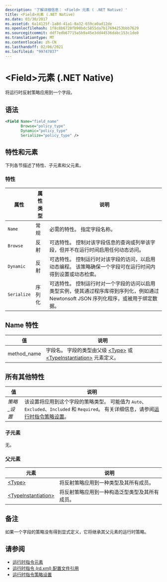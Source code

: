 ```yaml
---
description: '了解详细信息： <Field> 元素 ( .NET Native) '
title: <Field>元素 (.NET Native)
ms.date: 03/30/2017
ms.assetid: 6a14125f-1a8d-41a1-8a32-659ca0ad12de
ms.openlocfilehash: 1f8c8b6720fb90bdc5855da7b17694253bbb7629
ms.sourcegitcommit: ddf7edb67715a5b9a45e3dd44536dabc153c1de0
ms.translationtype: MT
ms.contentlocale: zh-CN
ms.lasthandoff: 02/06/2021
ms.locfileid: "99747837"
---
```

# <a name="field-element-net-native"></a>\<Field>元素 (.NET Native)

将运行时反射策略应用到一个字段。  
  
## <a name="syntax"></a>语法  
  
```xml  
<Field Name="field_name"  
       Browse="policy_type"  
       Dynamic="policy_type"  
       Serialize="policy_type" />  
```  
  
## <a name="attributes-and-elements"></a>特性和元素  

 下列各节描述了特性、子元素和父元素。  
  
### <a name="attributes"></a>特性  
  
|属性|属性类型|说明|  
|---------------|--------------------|-----------------|  
|`Name`|常规|必需的特性。 指定字段名称。|  
|`Browse`|反射|可选特性。 控制对该字段信息的查询或列举该字段，但并不在运行时间启用任何动态访问。|  
|`Dynamic`|反射|可选特性。 控制运行时对该字段的访问，以启用动态编程。 该策略确保一个字段可在运行时间内得到设置或动态检索。|  
|`Serialize`|序列化|可选特性。 控制运行时对一个字段的访问以启用类型实例，使其通过程序库得到序列化，例如通过 Newtonsoft JSON 序列化程序，或被用于绑定数据。|  
  
## <a name="name-attribute"></a>Name 特性  
  
|值|说明|  
|-----------|-----------------|  
|method_name|字段名。 字段的类型由父级 [\<Type>](type-element-net-native.md) 或 [\<TypeInstantiation>](typeinstantiation-element-net-native.md) 元素定义。|  
  
## <a name="all-other-attributes"></a>所有其他特性  
  
|值|说明|  
|-----------|-----------------|  
|*策略_设置*|该设置将应用到这个字段的策略类型。 可能值为 `Auto`、`Excluded`、`Included` 和 `Required`。 有关详细信息，请参阅[运行时指令策略设置](runtime-directive-policy-settings.md)。|  
  
### <a name="child-elements"></a>子元素  

 无。  
  
### <a name="parent-elements"></a>父元素  
  
|元素|说明|  
|-------------|-----------------|  
|[\<Type>](type-element-net-native.md)|将反射策略应用到一种类型及其所有成员。|  
|[\<TypeInstantiation>](typeinstantiation-element-net-native.md)|将反射策略应用到一种构造泛型类型及其所有成员。|  
  
## <a name="remarks"></a>备注  

 如果一个字段的策略没有得到显式定义，它将继承其父元素的运行时策略。  
  
## <a name="see-also"></a>请参阅

- [运行时指令元素](runtime-directive-elements.md)
- [运行时指令 (rd.xml) 配置文件引用](runtime-directives-rd-xml-configuration-file-reference.md)
- [运行时指令策略设置](runtime-directive-policy-settings.md)
